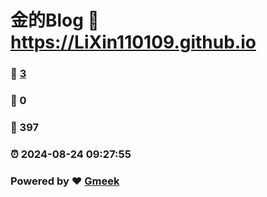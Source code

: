 # 金的Blog :link: https://LiXin110109.github.io 
### :page_facing_up: [3](https://LiXin110109.github.io/tag.html) 
### :speech_balloon: 0 
### :hibiscus: 397 
### :alarm_clock: 2024-08-24 09:27:55 
### Powered by :heart: [Gmeek](https://github.com/Meekdai/Gmeek)
